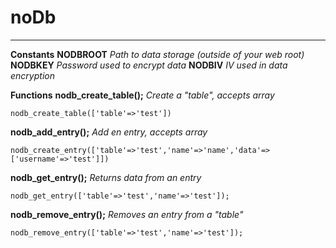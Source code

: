 # noDb
----------
**Constants**
**NODBROOT**
*Path to data storage (outside of your web root)*
**NODBKEY**
*Password used to encrypt data*
 **NODBIV**
*IV used in data encryption*

**Functions**
**nodb_create_table();**
*Create a "table", accepts array*

    nodb_create_table(['table'=>'test'])

**nodb_add_entry();**
*Add en entry, accepts array*

    nodb_create_entry(['table'=>'test','name'=>'name','data'=>['username'=>'test']])

**nodb_get_entry();**
*Returns data from an entry*

    nodb_get_entry(['table'=>'test','name'=>'test']);

**nodb_remove_entry();**
*Removes an entry from a "table"*

    nodb_remove_entry(['table'=>'test','name'=>'test']);

